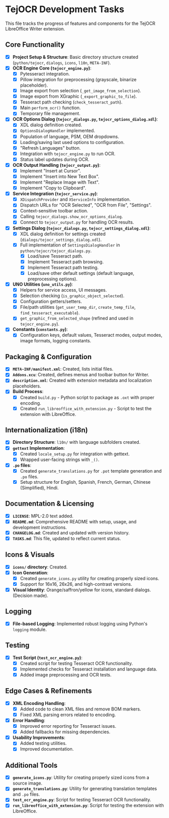 # TejOCR Development Tasks

This file tracks the progress of features and components for the TejOCR LibreOffice Writer extension.

## Core Functionality

-   [x] **Project Setup & Structure**: Basic directory structure created (`python/tejocr`, `dialogs`, `icons`, `l10n`, `META-INF`).
-   [x] **OCR Engine Core (`tejocr_engine.py`)**:
    -   [x] Pytesseract integration.
    -   [x] Pillow integration for preprocessing (grayscale, binarize placeholder).
    -   [x] Image export from selection (`_get_image_from_selection`).
    -   [x] Image export from XGraphic (`_export_graphic_to_file`).
    -   [x] Tesseract path checking (`check_tesseract_path`).
    -   [x] Main `perform_ocr()` function.
    -   [x] Temporary file management.
-   [x] **OCR Options Dialog (`tejocr_dialogs.py`, `tejocr_options_dialog.xdl`)**:
    -   [x] XDL dialog definition created.
    -   [x] `OptionsDialogHandler` implemented.
    -   [x] Population of language, PSM, OEM dropdowns.
    -   [x] Loading/saving last used options to configuration.
    -   [x] "Refresh Languages" button.
    -   [x] Integration with `tejocr_engine.py` to run OCR.
    -   [x] Status label updates during OCR.
-   [x] **OCR Output Handling (`tejocr_output.py`)**:
    -   [x] Implement "Insert at Cursor".
    -   [x] Implement "Insert into New Text Box".
    -   [x] Implement "Replace Image with Text".
    -   [x] Implement "Copy to Clipboard".
-   [x] **Service Integration (`tejocr_service.py`)**:
    -   [x] `XDispatchProvider` and `XServiceInfo` implementation.
    -   [x] Dispatch URLs for "OCR Selected", "OCR from File", "Settings".
    -   [x] Context-sensitive toolbar action.
    -   [x] Calling `tejocr_dialogs.show_ocr_options_dialog`.
    -   [x] Connect to `tejocr_output.py` for handling OCR results.
-   [x] **Settings Dialog (`tejocr_dialogs.py`, `tejocr_settings_dialog.xdl`)**:
    -   [x] XDL dialog definition for settings created (`dialogs/tejocr_settings_dialog.xdl`).
    -   [x] Full implementation of `SettingsDialogHandler` in `python/tejocr/tejocr_dialogs.py`.
        -   [x] Load/save Tesseract path.
        -   [x] Implement Tesseract path browsing.
        -   [x] Implement Tesseract path testing.
        -   [x] Load/save other default settings (default language, preprocessing options).
-   [x] **UNO Utilities (`uno_utils.py`)**:
    -   [x] Helpers for service access, UI messages.
    -   [x] Selection checking (`is_graphic_object_selected`).
    -   [x] Configuration getters/setters.
    -   [x] File/path utilities (`get_user_temp_dir`, `create_temp_file`, `find_tesseract_executable`).
    -   [x] `get_graphic_from_selected_shape` (refined and used in `tejocr_engine.py`).
-   [x] **Constants (`constants.py`)**:
    -   [x] Configuration keys, default values, Tesseract modes, output modes, image formats, logging constants.

## Packaging & Configuration

-   [x] **`META-INF/manifest.xml`**: Created, lists initial files.
-   [x] **`Addons.xcu`**: Created, defines menus and toolbar button for Writer.
-   [x] **`description.xml`**: Created with extension metadata and localization placeholders.
-   [x] **Build Process**: 
    -   [x] Created `build.py` - Python script to package as `.oxt` with proper encoding.
    -   [x] Created `run_libreoffice_with_extension.py` - Script to test the extension with LibreOffice.

## Internationalization (i18n)

-   [x] **Directory Structure**: `l10n/` with language subfolders created.
-   [x] **`gettext` Implementation**:
    -   [x] Created `locale_setup.py` for integration with gettext.
    -   [x] Wrapped user-facing strings with `_()`.
-   [x] **`.po` files**:
    -   [x] Created `generate_translations.py` for `.pot` template generation and `.po` files.
    -   [x] Setup structure for English, Spanish, French, German, Chinese (Simplified), Hindi.

## Documentation & Licensing

-   [x] **`LICENSE`**: MPL-2.0 text added.
-   [x] **`README.md`**: Comprehensive README with setup, usage, and development instructions.
-   [x] **`CHANGELOG.md`**: Created and updated with version history.
-   [x] **`TASKS.md`**: This file, updated to reflect current status.

## Icons & Visuals

-   [x] **`icons/` directory**: Created.
-   [x] **Icon Generation**: 
    -   [x] Created `generate_icons.py` utility for creating properly sized icons.
    -   [x] Support for 16x16, 26x26, and high-contrast versions.
-   [x] **Visual Identity**: Orange/saffron/yellow for icons, standard dialogs. (Decision made).

## Logging

-   [x] **File-based Logging**: Implemented robust logging using Python's `logging` module.

## Testing

-   [x] **Test Script (`test_ocr_engine.py`)**: 
    -   [x] Created script for testing Tesseract OCR functionality.
    -   [x] Implemented checks for Tesseract installation and language data.
    -   [x] Added image preprocessing and OCR tests.

## Edge Cases & Refinements

-   [x] **XML Encoding Handling**: 
    -   [x] Added code to clean XML files and remove BOM markers.
    -   [x] Fixed XML parsing errors related to encoding.
-   [x] **Error Handling**: 
    -   [x] Improved error reporting for Tesseract issues.
    -   [x] Added fallbacks for missing dependencies.
-   [x] **Usability Improvements**:
    -   [x] Added testing utilities.
    -   [x] Improved documentation.

## Additional Tools

-   [x] **`generate_icons.py`**: Utility for creating properly sized icons from a source image.
-   [x] **`generate_translations.py`**: Utility for generating translation templates and `.po` files.
-   [x] **`test_ocr_engine.py`**: Script for testing Tesseract OCR functionality.
-   [x] **`run_libreoffice_with_extension.py`**: Script for testing the extension with LibreOffice. 